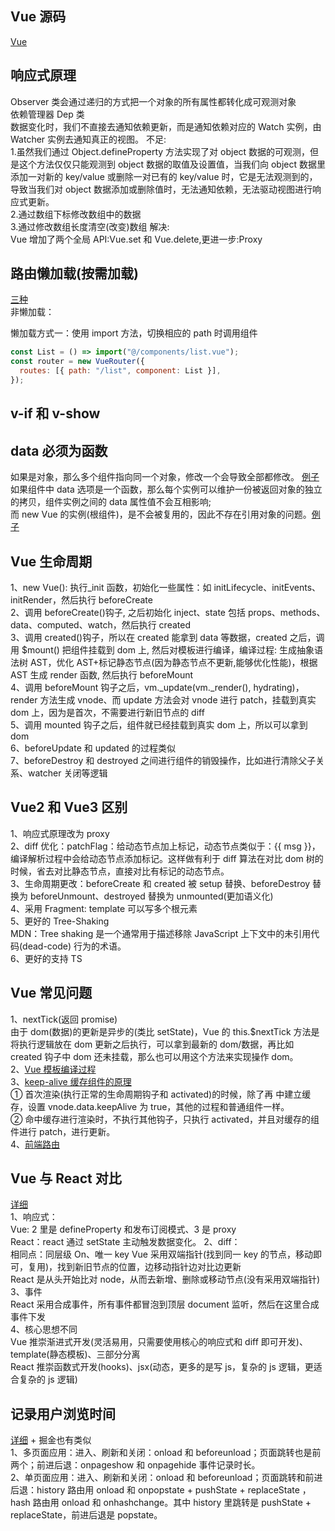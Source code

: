## Vue 源码

[Vue](https://vue-js.com/learn-vue/start/#_1-%E5%89%8D%E8%A8%80)

## 响应式原理

Observer 类会通过递归的方式把一个对象的所有属性都转化成可观测对象  
依赖管理器 Dep 类  
数据变化时，我们不直接去通知依赖更新，而是通知依赖对应的 Watch 实例，由 Watcher 实例去通知真正的视图。
不足:  
1.虽然我们通过 Object.defineProperty 方法实现了对 object 数据的可观测，但是这个方法仅仅只能观测到 object 数据的取值及设置值，当我们向 object 数据里添加一对新的 key/value 或删除一对已有的 key/value 时，它是无法观测到的，导致当我们对 object 数据添加或删除值时，无法通知依赖，无法驱动视图进行响应式更新。  
2.通过数组下标修改数组中的数据  
3.通过修改数组长度清空(改变)数组
解决:  
Vue 增加了两个全局 API:Vue.set 和 Vue.delete,更进一步:Proxy

## 路由懒加载(按需加载)

[三种](https://www.cnblogs.com/smzd/p/8665676.html)  
非懒加载：

<!-- ```js
const List = () => import("@/components/list.vue");
const router = new VueRouter({
  routes: [{ path: "/list", component: List }],
});
``` -->

懒加载方式一：使用 import 方法，切换相应的 path 时调用组件

```js
const List = () => import("@/components/list.vue");
const router = new VueRouter({
  routes: [{ path: "/list", component: List }],
});
```

## v-if 和 v-show

## data 必须为函数

如果是对象，那么多个组件指向同一个对象，修改一个会导致全部都修改。
[例子](https://www.dazhuanlan.com/ren2012r4/topics/1192478)
如果组件中 data 选项是一个函数，那么每个实例可以维护一份被返回对象的独立的拷贝，组件实例之间的 data 属性值不会互相影响;  
而 new Vue 的实例(根组件)，是不会被复用的，因此不存在引用对象的问题。[例子](https://www.cnblogs.com/lovekunkun/p/12144596.html)

## Vue 生命周期

1、new Vue(): 执行\_init 函数，初始化一些属性：如 initLifecycle、initEvents、initRender，然后执行 beforeCreate  
2、调用 beforeCreate()钩子, 之后初始化 inject、state 包括 props、methods、data、computed、watch，然后执行 created  
3、调用 created()钩子，所以在 created 能拿到 data 等数据，created 之后，调用 \$mount() 把组件挂载到 dom 上, 然后对模板进行编译，编译过程: 生成抽象语法树 AST，优化 AST+标记静态节点(因为静态节点不更新,能够优化性能)，根据 AST 生成 render 函数, 然后执行 beforeMount  
4、调用 beforeMount 钩子之后，vm.\_update(vm.\_render(), hydrating)，render 方法生成 vnode、而 update 方法会对 vnode 进行 patch，挂载到真实 dom 上，因为是首次，不需要进行新旧节点的 diff  
5、调用 mounted 钩子之后，组件就已经挂载到真实 dom 上，所以可以拿到 dom  
6、beforeUpdate 和 updated 的过程类似  
7、beforeDestroy 和 destroyed 之间进行组件的销毁操作，比如进行清除父子关系、watcher 关闭等逻辑

## Vue2 和 Vue3 区别

1、响应式原理改为 proxy  
2、diff 优化：patchFlag：给动态节点加上标记，动态节点类似于：{{ msg }}，编译解析过程中会给动态节点添加标记。这样做有利于 diff 算法在对比 dom 树的时候，省去对比静态节点，直接对比有标记的动态节点。  
3、生命周期更改：beforeCreate 和 created 被 setup 替换、beforeDestroy 替换为 beforeUnmount、destroyed 替换为 unmounted(更加语义化)  
4、采用 Fragment: template 可以写多个根元素  
5、更好的 Tree-Shaking  
MDN：Tree shaking 是一个通常用于描述移除 JavaScript 上下文中的未引用代码(dead-code) 行为的术语。  
6、更好的支持 TS

## Vue 常见问题

1、nextTick(返回 promise)  
由于 dom(数据)的更新是异步的(类比 setState)，Vue 的 this.\$nextTick 方法是将执行逻辑放在 dom 更新之后执行，可以拿到最新的 dom/数据，再比如 created 钩子中 dom 还未挂载，那么也可以用这个方法来实现操作 dom。  
2、[Vue 模板编译过程](https://juejin.cn/post/6863241580753616903#heading-12)  
3、[keep-alive 缓存组件的原理](https://segmentfault.com/a/1190000022248237)  
① 首次渲染(执行正常的生命周期钩子和 activated)的时候，除了再 <keep-alive> 中建立缓存，设置 vnode.data.keepAlive 为 true，其他的过程和普通组件一样。  
② 命中缓存进行渲染时，不执行其他钩子，只执行 activated，并且对缓存的组件进行 patch，进行更新。  
4、[前端路由](https://juejin.cn/post/6844903890278694919#heading-4)

## Vue 与 React 对比

[详细](https://juejin.cn/post/6844904158093377549#heading-2)  
1、响应式：  
Vue: 2 里是 defineProperty 和发布订阅模式、3 是 proxy  
React：react 通过 setState 主动触发数据变化。
2、diff：  
相同点：同层级 On、唯一 key
Vue 采用双端指针(找到同一 key 的节点，移动即可，复用)，找到新旧节点的位置，边移动指针边对比边更新  
React 是从头开始比对 node，从而去新增、删除或移动节点(没有采用双端指针)  
3、事件  
React 采用合成事件，所有事件都冒泡到顶层 document 监听，然后在这里合成事件下发  
4、核心思想不同  
Vue 推崇渐进式开发(灵活易用，只需要使用核心的响应式和 diff 即可开发)、template(静态模板)、三部分分离  
React 推崇函数式开发(hooks)、jsx(动态，更多的是写 js，复杂的 js 逻辑，更适合复杂的 js 逻辑)

## 记录用户浏览时间

[详细](https://zhuanlan.zhihu.com/p/166402090) + 掘金也有类似  
1、多页面应用：进入、刷新和关闭：onload 和 beforeunload；页面跳转也是前两个；前进后退：onpageshow 和 onpagehide 事件记录时长。  
2、单页面应用：进入、刷新和关闭：onload 和 beforeunload；页面跳转和前进后退：history 路由用 onload 和 onpopstate + pushState + replaceState ，hash 路由用 onload 和 onhashchange。其中 history 里跳转是 pushState + replaceState，前进后退是 popstate。

